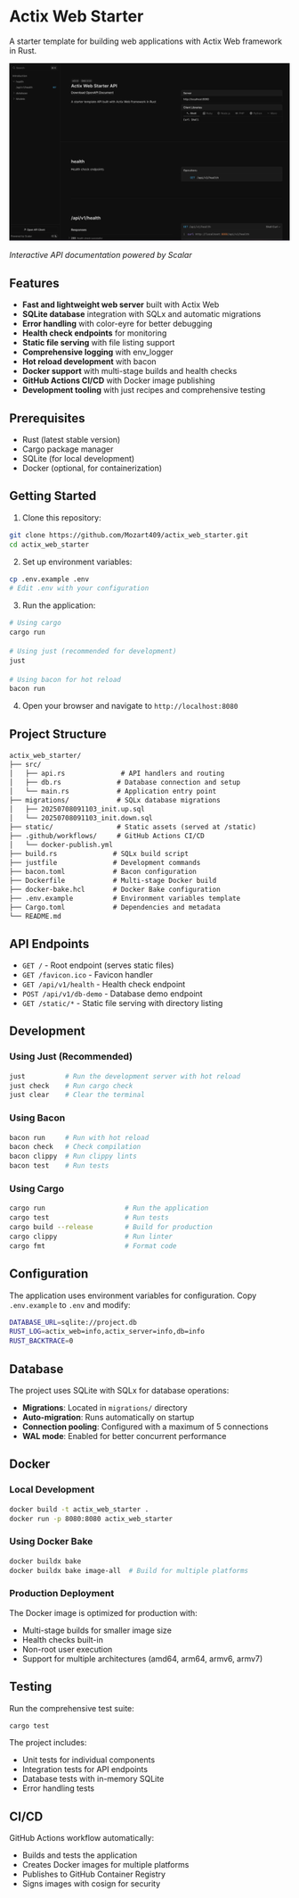 # Actix Web Starter

A starter template for building web applications with Actix Web framework in Rust.


![API Documentation](./static/scalar.png)

*Interactive API documentation powered by Scalar*

## Features

- **Fast and lightweight web server** built with Actix Web
- **SQLite database** integration with SQLx and automatic migrations
- **Error handling** with color-eyre for better debugging
- **Health check endpoints** for monitoring
- **Static file serving** with file listing support
- **Comprehensive logging** with env_logger
- **Hot reload development** with bacon
- **Docker support** with multi-stage builds and health checks
- **GitHub Actions CI/CD** with Docker image publishing
- **Development tooling** with just recipes and comprehensive testing

## Prerequisites

- Rust (latest stable version)
- Cargo package manager
- SQLite (for local development)
- Docker (optional, for containerization)

## Getting Started

1. Clone this repository:
```bash
git clone https://github.com/Mozart409/actix_web_starter.git
cd actix_web_starter
```

2. Set up environment variables:
```bash
cp .env.example .env
# Edit .env with your configuration
```

3. Run the application:
```bash
# Using cargo
cargo run

# Using just (recommended for development)
just

# Using bacon for hot reload
bacon run
```

4. Open your browser and navigate to `http://localhost:8080`

## Project Structure

```
actix_web_starter/
├── src/
│   ├── api.rs              # API handlers and routing
│   ├── db.rs              # Database connection and setup
│   └── main.rs            # Application entry point
├── migrations/            # SQLx database migrations
│   ├── 20250708091103_init.up.sql
│   └── 20250708091103_init.down.sql
├── static/                # Static assets (served at /static)
├── .github/workflows/     # GitHub Actions CI/CD
│   └── docker-publish.yml
├── build.rs              # SQLx build script
├── justfile              # Development commands
├── bacon.toml            # Bacon configuration
├── Dockerfile            # Multi-stage Docker build
├── docker-bake.hcl       # Docker Bake configuration
├── .env.example          # Environment variables template
├── Cargo.toml            # Dependencies and metadata
└── README.md
```

## API Endpoints

- `GET /` - Root endpoint (serves static files)
- `GET /favicon.ico` - Favicon handler
- `GET /api/v1/health` - Health check endpoint
- `POST /api/v1/db-demo` - Database demo endpoint
- `GET /static/*` - Static file serving with directory listing

## Development

### Using Just (Recommended)
```bash
just          # Run the development server with hot reload
just check    # Run cargo check
just clear    # Clear the terminal
```

### Using Bacon
```bash
bacon run     # Run with hot reload
bacon check   # Check compilation
bacon clippy  # Run clippy lints
bacon test    # Run tests
```

### Using Cargo
```bash
cargo run                    # Run the application
cargo test                   # Run tests
cargo build --release        # Build for production
cargo clippy                 # Run linter
cargo fmt                    # Format code
```

## Configuration

The application uses environment variables for configuration. Copy `.env.example` to `.env` and modify:

```bash
DATABASE_URL=sqlite://project.db
RUST_LOG=actix_web=info,actix_server=info,db=info
RUST_BACKTRACE=0
```

## Database

The project uses SQLite with SQLx for database operations:

- **Migrations**: Located in `migrations/` directory
- **Auto-migration**: Runs automatically on startup
- **Connection pooling**: Configured with a maximum of 5 connections
- **WAL mode**: Enabled for better concurrent performance

## Docker

### Local Development
```bash
docker build -t actix_web_starter .
docker run -p 8080:8080 actix_web_starter
```

### Using Docker Bake
```bash
docker buildx bake
docker buildx bake image-all  # Build for multiple platforms
```

### Production Deployment
The Docker image is optimized for production with:
- Multi-stage builds for smaller image size
- Health checks built-in
- Non-root user execution
- Support for multiple architectures (amd64, arm64, armv6, armv7)

## Testing

Run the comprehensive test suite:
```bash
cargo test
```

The project includes:
- Unit tests for individual components
- Integration tests for API endpoints
- Database tests with in-memory SQLite
- Error handling tests

## CI/CD

GitHub Actions workflow automatically:
- Builds and tests the application
- Creates Docker images for multiple platforms
- Publishes to GitHub Container Registry
- Signs images with cosign for security